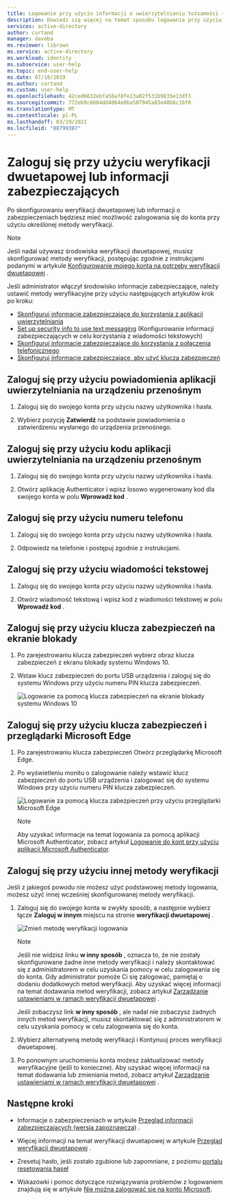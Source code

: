 ```yaml
---
title: Logowanie przy użyciu informacji o uwierzytelnianiu tożsamości — Azure AD
description: Dowiedz się więcej na temat sposobu logowania przy użyciu różnych metod weryfikacji tożsamości w temacie Informacje zabezpieczające.
services: active-directory
author: curtand
manager: daveba
ms.reviewer: librown
ms.service: active-directory
ms.workload: identity
ms.subservice: user-help
ms.topic: end-user-help
ms.date: 07/18/2019
ms.author: curtand
ms.custom: user-help
ms.openlocfilehash: 42ced6632ebfa56af8fe13a02f531b9835e13df3
ms.sourcegitcommit: 772eb9c6684dd4864e0ba507945a83e48b8c16f0
ms.translationtype: MT
ms.contentlocale: pl-PL
ms.lasthandoff: 03/19/2021
ms.locfileid: "88799387"
---
```

# <a name="sign-in-using-two-step-verification-or-security-info"></a>Zaloguj się przy użyciu weryfikacji dwuetapowej lub informacji zabezpieczających

Po skonfigurowaniu weryfikacji dwuetapowej lub informacji o zabezpieczeniach będziesz mieć możliwość zalogowania się do konta przy użyciu określonej metody weryfikacji.

> [!Note]
> Jeśli nadal używasz środowiska weryfikacji dwuetapowej, musisz skonfigurować metody weryfikacji, postępując zgodnie z instrukcjami podanymi w artykule [Konfigurowanie mojego konta na potrzeby weryfikacji dwuetapowej](multi-factor-authentication-end-user-first-time.md) .
>
> Jeśli administrator włączył środowisko informacje zabezpieczające, należy ustawić metody weryfikacyjne przy użyciu następujących artykułów krok po kroku:<ul><li>[Skonfiguruj informacje zabezpieczające do korzystania z aplikacji uwierzytelniania](security-info-setup-auth-app.md)</li><li>[Set up security info to use text messaging](security-info-setup-text-msg.md) (Konfigurowanie informacji zabezpieczających w celu korzystania z wiadomości tekstowych)</li><li>[Skonfiguruj informacje zabezpieczające do korzystania z połączenia telefonicznego](security-info-setup-phone-number.md)</li><li>[Skonfiguruj informacje zabezpieczające, aby użyć klucza zabezpieczeń](security-info-setup-security-key.md)</li></ul>

## <a name="sign-in-using-an-authenticator-app-notification-on-your-mobile-device"></a>Zaloguj się przy użyciu powiadomienia aplikacji uwierzytelniania na urządzeniu przenośnym

1. Zaloguj się do swojego konta przy użyciu nazwy użytkownika i hasła.

2. Wybierz pozycję **Zatwierdź** na podstawie powiadomienia o zatwierdzeniu wysłanego do urządzenia przenośnego.

## <a name="sign-in-using-an-authenticator-app-code-on-your-mobile-device"></a>Zaloguj się przy użyciu kodu aplikacji uwierzytelniania na urządzeniu przenośnym

1. Zaloguj się do swojego konta przy użyciu nazwy użytkownika i hasła.

2. Otwórz aplikację Authenticator i wpisz losowo wygenerowany kod dla swojego konta w polu **Wprowadź kod** .

## <a name="sign-in-using-your-phone-number"></a>Zaloguj się przy użyciu numeru telefonu

1. Zaloguj się do swojego konta przy użyciu nazwy użytkownika i hasła.

2. Odpowiedz na telefonie i postępuj zgodnie z instrukcjami.

## <a name="sign-in-using-a-text-message"></a>Zaloguj się przy użyciu wiadomości tekstowej

1. Zaloguj się do swojego konta przy użyciu nazwy użytkownika i hasła.

2. Otwórz wiadomość tekstową i wpisz kod z wiadomości tekstowej w polu **Wprowadź kod** .

## <a name="sign-in-using-a-security-key-at-the-lock-screen"></a>Zaloguj się przy użyciu klucza zabezpieczeń na ekranie blokady

1. Po zarejestrowaniu klucza zabezpieczeń wybierz obraz klucza zabezpieczeń z ekranu blokady systemu Windows 10.

2. Wstaw klucz zabezpieczeń do portu USB urządzenia i zaloguj się do systemu Windows przy użyciu numeru PIN klucza zabezpieczeń.

    ![Logowanie za pomocą klucza zabezpieczeń na ekranie blokady systemu Windows 10](./media/security-info/security-info-windows-10-lock-screen-security-key.png)

## <a name="sign-in-using-a-security-key-and-the-microsoft-edge-browser"></a>Zaloguj się przy użyciu klucza zabezpieczeń i przeglądarki Microsoft Edge

1. Po zarejestrowaniu klucza zabezpieczeń Otwórz przeglądarkę Microsoft Edge.

2. Po wyświetleniu monitu o zalogowanie należy wstawić klucz zabezpieczeń do portu USB urządzenia i zalogować się do systemu Windows przy użyciu numeru PIN klucza zabezpieczeń.

    ![Logowanie za pomocą klucza zabezpieczeń przy użyciu przeglądarki Microsoft Edge](./media/security-info/security-info-edge-security-key.png)

    >[!NOTE]
    >Aby uzyskać informacje na temat logowania za pomocą aplikacji Microsoft Authenticator, zobacz artykuł [Logowanie do kont przy użyciu aplikacji Microsoft Authenticator](user-help-auth-app-sign-in.md).

## <a name="sign-in-using-another-verification-method"></a>Zaloguj się przy użyciu innej metody weryfikacji

Jeśli z jakiegoś powodu nie możesz użyć podstawowej metody logowania, możesz użyć innej wcześniej skonfigurowanej metody weryfikacji.

1. Zaloguj się do swojego konta w zwykły sposób, a następnie wybierz łącze **Zaloguj w innym** miejscu na stronie **weryfikacji dwuetapowej** .

    ![Zmień metodę weryfikacji logowania](media/security-info/two-factor-auth-signin-another-way.png)

    >[!Note]
    >Jeśli nie widzisz linku **w inny sposób** , oznacza to, że nie zostały skonfigurowane żadne inne metody weryfikacji i należy skontaktować się z administratorem w celu uzyskania pomocy w celu zalogowania się do konta. Gdy administrator pomoże Ci się zalogować, pamiętaj o dodaniu dodatkowych metod weryfikacji. Aby uzyskać więcej informacji na temat dodawania metod weryfikacji, zobacz artykuł [Zarządzanie ustawieniami w ramach weryfikacji dwuetapowej](multi-factor-authentication-end-user-manage-settings.md) .
    >
    >Jeśli zobaczysz link **w inny sposób** , ale nadal nie zobaczysz żadnych innych metod weryfikacji, musisz skontaktować się z administratorem w celu uzyskania pomocy w celu zalogowania się do konta.

2. Wybierz alternatywną metodę weryfikacji i Kontynuuj proces weryfikacji dwuetapowej.

3. Po ponownym uruchomieniu konta możesz zaktualizować metody weryfikacyjne (jeśli to konieczne). Aby uzyskać więcej informacji na temat dodawania lub zmieniania metod, zobacz artykuł [Zarządzanie ustawieniami w ramach weryfikacji dwuetapowej](multi-factor-authentication-end-user-manage-settings.md) .

## <a name="next-steps"></a>Następne kroki

- Informacje o zabezpieczeniach w artykule [Przegląd informacji zabezpieczających (wersja zapoznawcza)](./security-info-setup-signin.md) .

- Więcej informacji na temat weryfikacji dwuetapowej w artykule [Przegląd weryfikacji dwuetapowej](./multi-factor-authentication-end-user-first-time.md) .

- Zresetuj hasło, jeśli zostało zgubione lub zapomniane, z poziomu [portalu resetowania haseł](https://passwordreset.microsoftonline.com/)

- Wskazówki i pomoc dotyczące rozwiązywania problemów z logowaniem znajdują się w artykule [Nie można zalogować się na konto Microsoft](https://support.microsoft.com/help/12429/microsoft-account-sign-in-cant).
